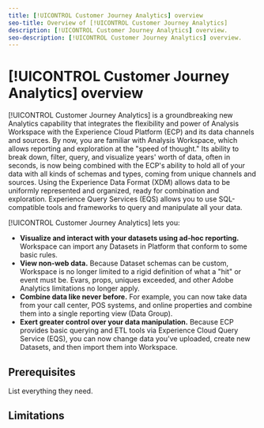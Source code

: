 ```yaml
---
title: [!UICONTROL Customer Journey Analytics] overview
seo-title: Overview of [!UICONTROL Customer Journey Analytics]
description: [!UICONTROL Customer Journey Analytics] overview.
seo-description: [!UICONTROL Customer Journey Analytics] overview.
---
```


# [!UICONTROL Customer Journey Analytics] overview
 
[!UICONTROL Customer Journey Analytics] is a groundbreaking new Analytics capability that integrates the flexibility and power of Analysis Workspace with the Experience Cloud Platform (ECP) and its data channels and sources. By now, you are familiar with Analysis Workspace, which allows reporting and exploration at the "speed of thought." Its ability to break down, filter, query, and visualize years' worth of data, often in seconds, is now being combined with the ECP's ability to hold all of your data with all kinds of schemas and types, coming from unique channels and sources. Using the Experience Data Format (XDM) allows data to be uniformly represented and organized, ready for combination and exploration. Experience Query Services (EQS) allows you to use SQL-compatible tools and frameworks to query and manipulate all your data.

[!UICONTROL Customer Journey Analytics] lets you:

* **Visualize and interact with your datasets using ad-hoc reporting.** Workspace can import any Datasets in Platform that conform to some basic rules.
* **View non-web data.** Because Dataset schemas can be custom, Workspace is no longer limited to a rigid definition of what a "hit" or event must be. Evars, props, uniques exceeded, and other Adobe Analytics limitations no longer apply.
* **Combine data like never before.** For example, you can now take data from your call center, POS systems, and online properties and combine them into a single reporting view (Data Group).
* **Exert greater control over your data manipulation.** Because ECP provides basic querying and ETL tools via Experience Cloud Query Service (EQS), you can now change data you've uploaded, create new Datasets, and then import them into Workspace.

## Prerequisites

List everything they need.

## Limitations

